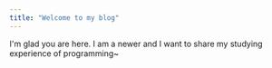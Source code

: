 ```yaml
---
title: "Welcome to my blog"
---
```


I'm glad you are here. 
I am a newer and I want to share my studying experience of programming~

